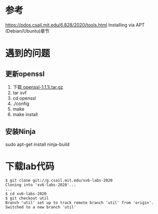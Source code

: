 # 参考
https://pdos.csail.mit.edu/6.828/2020/tools.html
Installing via APT (Debian/Ubuntu)章节

# 遇到的问题

## 更新openssl

1. 下载[ openssl-1.1.1i.tar.gz](https://www.openssl.org/source/openssl-1.1.1i.tar.gz)
2. tar xvf
3. cd openssl
4. ./config
5. make
6. make  install

## 安装Ninja
sudo apt-get install ninja-build

# 下载lab代码
```
$ git clone git://g.csail.mit.edu/xv6-labs-2020
Cloning into 'xv6-labs-2020'...
...
$ cd xv6-labs-2020
$ git checkout util
Branch 'util' set up to track remote branch 'util' from 'origin'.
Switched to a new branch 'util'
```